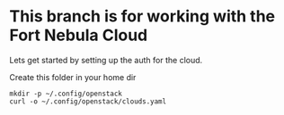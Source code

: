# This branch is for working with the Fort Nebula Cloud

Lets get started by setting up the auth for the cloud.

Create this folder in your home dir

    mkdir -p ~/.config/openstack
    curl -o ~/.config/openstack/clouds.yaml 
    

